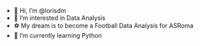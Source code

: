 - 👋 Hi, I’m @lorisdm
- 👀 I’m interested in Data Analysis
- ⚽ My dream is to become a Football Data Analysis for ASRoma
- 🌱 I’m currently learning Python
